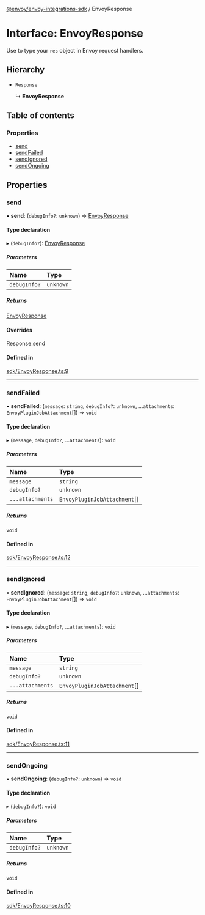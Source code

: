 [@envoy/envoy-integrations-sdk](../README.md) / EnvoyResponse

# Interface: EnvoyResponse

Use to type your `res` object in Envoy request handlers.

## Hierarchy

- `Response`

  ↳ **EnvoyResponse**

## Table of contents

### Properties

- [send](envoyresponse.md#send)
- [sendFailed](envoyresponse.md#sendfailed)
- [sendIgnored](envoyresponse.md#sendignored)
- [sendOngoing](envoyresponse.md#sendongoing)

## Properties

### send

• **send**: (`debugInfo?`: `unknown`) => [EnvoyResponse](envoyresponse.md)

#### Type declaration

▸ (`debugInfo?`): [EnvoyResponse](envoyresponse.md)

##### Parameters

| Name | Type |
| :------ | :------ |
| `debugInfo?` | `unknown` |

##### Returns

[EnvoyResponse](envoyresponse.md)

#### Overrides

Response.send

#### Defined in

[sdk/EnvoyResponse.ts:9](https://github.com/envoy/envoy-integrations-sdk-nodejs/blob/11f594b/src/sdk/EnvoyResponse.ts#L9)

___

### sendFailed

• **sendFailed**: (`message`: `string`, `debugInfo?`: `unknown`, ...`attachments`: `EnvoyPluginJobAttachment`[]) => `void`

#### Type declaration

▸ (`message`, `debugInfo?`, ...`attachments`): `void`

##### Parameters

| Name | Type |
| :------ | :------ |
| `message` | `string` |
| `debugInfo?` | `unknown` |
| `...attachments` | `EnvoyPluginJobAttachment`[] |

##### Returns

`void`

#### Defined in

[sdk/EnvoyResponse.ts:12](https://github.com/envoy/envoy-integrations-sdk-nodejs/blob/11f594b/src/sdk/EnvoyResponse.ts#L12)

___

### sendIgnored

• **sendIgnored**: (`message`: `string`, `debugInfo?`: `unknown`, ...`attachments`: `EnvoyPluginJobAttachment`[]) => `void`

#### Type declaration

▸ (`message`, `debugInfo?`, ...`attachments`): `void`

##### Parameters

| Name | Type |
| :------ | :------ |
| `message` | `string` |
| `debugInfo?` | `unknown` |
| `...attachments` | `EnvoyPluginJobAttachment`[] |

##### Returns

`void`

#### Defined in

[sdk/EnvoyResponse.ts:11](https://github.com/envoy/envoy-integrations-sdk-nodejs/blob/11f594b/src/sdk/EnvoyResponse.ts#L11)

___

### sendOngoing

• **sendOngoing**: (`debugInfo?`: `unknown`) => `void`

#### Type declaration

▸ (`debugInfo?`): `void`

##### Parameters

| Name | Type |
| :------ | :------ |
| `debugInfo?` | `unknown` |

##### Returns

`void`

#### Defined in

[sdk/EnvoyResponse.ts:10](https://github.com/envoy/envoy-integrations-sdk-nodejs/blob/11f594b/src/sdk/EnvoyResponse.ts#L10)
